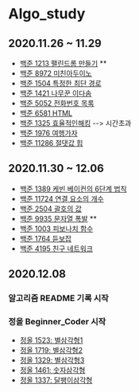 # Algo_study

## 2020.11.26 ~ 11.29

* [백준 1213 팰린드롬 만들기](https://www.acmicpc.net/problem/1213) **
* [백준 8972 미친아두이노](https://www.acmicpc.net/problem/8972)
* [백준 1504 특정한 최단 경로](https://www.acmicpc.net/problem/1504)
* [백준 1421 나무꾼 이다솜](https://www.acmicpc.net/problem/1421)
* [백준 5052 전화번호 목록](https://www.acmicpc.net/problem/5052)
* [백준 6581 HTML](https://www.acmicpc.net/problem/6581)
* [백준 1325 효율적인해킹](https://www.acmicpc.net/problem/1325) --> 시간초과
* [백준 1976 여행가자](https://www.acmicpc.net/problem/1976)
* [백준 11286 절댓값 힙](https://www.acmicpc.net/problem/11286)

## 2020.11.30 ~ 12.06

* [백준 1389 케빈 베이컨의 6단계 법칙](https://www.acmicpc.net/problem/1389)
* [백준 11724 연결 요소의 개수](https://www.acmicpc.net/problem/11724)
* [백준 2504 괄호의 값](https://www.acmicpc.net/problem/2504)
* [백준 9935 문자열 폭발](https://www.acmicpc.net/problem/9935) **
* [백준 1003 피보나치 함수](https://www.acmicpc.net/problem/1003)
* [백준 1764 듣보잡](https://www.acmicpc.net/problem/1764)
* [백준 4195 친구 네트워크](https://www.acmicpc.net/problem/4195)


## 2020.12.08
### 알고리즘 README 기록 시작
### 정올 Beginner_Coder 시작
* [정올 1523: 별삼각형1](http://www.jungol.co.kr/bbs/board.php?bo_table=pbank&wr_id=795&sca=2020)
* [정올 1719: 별삼각형2](http://www.jungol.co.kr/bbs/board.php?bo_table=pbank&wr_id=992&sca=2020)
* [정올 1329: 별삼각형3](http://www.jungol.co.kr/bbs/board.php?bo_table=pbank&wr_id=608&sca=2020)
* [정올 1461: 숫자삼각형](http://www.jungol.co.kr/bbs/board.php?bo_table=pbank&wr_id=914&sca=2020)
* [정올 1337: 달팽이삼각형](http://www.jungol.co.kr/bbs/board.php?bo_table=pbank&wr_id=609&sca=2020)
